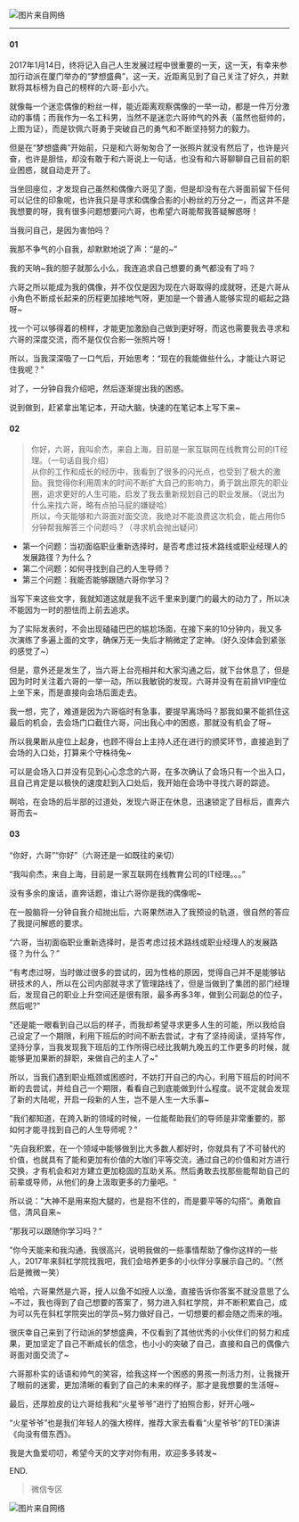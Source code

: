 ![图片来自网络](http://image.dayuaidaodao.com/writing/image/ouyupengxiaoliu-500-500.jpeg)

***

#### 01

2017年1月14日，终将记入自己人生发展过程中很重要的一天，这一天，有幸来参加行动派在厦门举办的“梦想盛典”，这一天，近距离见到了自己关注了好久，并默默将其标榜为自己的榜样的六哥-彭小六。

就像每一个迷恋偶像的粉丝一样，能近距离观察偶像的一举一动，都是一件万分激动的事情；而我作为一名工科男，当然不是迷恋六哥帅气的外表（虽然也挺帅的，上图为证），而是钦佩六哥勇于突破自己的勇气和不断坚持努力的毅力。

但是在“梦想盛典”开始前，只是和六哥匆匆合了一张照片就没有然后了，也许是兴奋，也许是胆怯，却没有敢于和六哥说上一句话，也没有和六哥聊聊自己目前的职业困惑，就自动走开了。

当坐回座位，才发现自己虽然和偶像六哥见了面，但是却没有在六哥面前留下任何可以记住的印象呢，也许我只是寻求和偶像合影的小粉丝的万分之一，而这并不是我想要的呀，我有很多问题想要问六哥，也希望六哥能帮我答疑解惑呀！

当我问自己，是因为害怕吗？

我那不争气的小自我，却默默地说了声：“是的~”

我的天呐~我的胆子就那么小么，我连追求自己想要的勇气都没有了吗？

六哥之所以能成为我的偶像，并不仅仅是因为现在六哥取得的成就呀，还是六哥从小角色不断成长起来的历程更加接地气呀，更加是一个普通人能够实现的崛起之路呀~

找一个可以够得着的榜样，才能更加激励自己做到更好呀，而这也需要我去寻求和六哥的深度交流，而不是仅仅合影一张照片呀！

所以，当我深深吸了一口气后，开始思考：“现在的我能做些什么，才能让六哥记住我呢？”

对了，一分钟自我介绍吧，然后逐渐提出我的困惑。

说到做到，赶紧拿出笔记本，开动大脑，快速的在笔记本上写下来~


#### 02

> 你好，六哥，我叫俞杰，来自上海，目前是一家互联网在线教育公司的IT经理。（一句话自我介绍）  
从你的工作和成长的经历中，我看到了很多的闪光点，也受到了极大的激励。我觉得你利用周末的时间不断扩大自己的影响力，勇于跳出原先的职业圈，追求更好的人生可能，启发了我去重新规划自己的职业发展。（说出为什么来找六哥，略有点拍马屁的嫌疑哈）  
所以，今天能够和六哥面对面交流，我绝对不能浪费这次机会，能占用你5分钟帮我解答三个问题吗？（寻求机会抛出疑问）  
- 第一个问题：当初面临职业重新选择时，是否考虑过技术路线或职业经理人的发展路径？为什么？  
- 第二个问题：如何寻找到自己的人生导师？  
- 第三个问题：我能否能够跟随六哥你学习？

当写下来这些文字，我就知道这就是我不远千里来到厦门的最大的动力了，所以决不能因为一时的胆怯而上前去追求。

为了实际发表时，不会出现磕磕巴巴的尴尬场面，在接下来的10分钟内，我又多次演练了多遍上面的文字，确保万无一失后才稍微定了定神。（好久没体会到紧张的感觉了~）

但是，意外还是发生了，当六哥上台亮相并和大家沟通之后，就下台休息了，但是因为时时关注着六哥的一举一动，所以我敏锐的发现，六哥并没有在前排VIP座位上坐下来，而是直接向会场后面走去。

我一想，完了，难道是因为六哥临时有急事，要提早离场吗？那我如果不能抓住这最后的机会，去会场门口截住六哥，问出我心中的困惑，那就没有机会了呀~

所以我果断从座位上起身，也顾不得台上主持人还在进行的颁奖环节，直接追到了会场的入口处，打算来个守株待兔~

可以是会场入口并没有见到心心念念的六哥，在多次确认了会场只有一个出入口，且自己肯定是以极快的速度赶到入口处后，我开始在会场中寻找六哥的踪迹。

啊哈，在会场的后半部的过道处，发现六哥正在休息，迅速锁定了目标后，直奔六哥而去~

#### 03

“你好，六哥”“你好”（六哥还是一如既往的亲切）

“我叫俞杰，来自上海，目前是一家互联网在线教育公司的IT经理。。。”

没有多余的废话，直奔话题，谁让六哥你是我的偶像呢~

在一股脑将一分钟自我介绍抛出后，六哥果然进入了我预设的轨道，很自然的答应了我提问解惑的要求。

“六哥，当初面临职业重新选择时，是否考虑过技术路线或职业经理人的发展路径？为什么？”

“有考虑过呀，当时做过很多的尝试的，因为性格的原因，觉得自己并不是能够钻研技术的人，所以在公司内部就寻求了管理路线了，但是当做到了集团的部门经理后，发现自己的职业上升空间还是很有限，最多再多3年，做到公司副总的位子，然后呢?"

"还是能一眼看到自己以后的样子，而我却希望寻求更多人生的可能，所以我给自己设定了一个期限，利用下班后的时间不断去尝试，才有了坚持阅读，坚持写作，坚持分享，当我发现我下班后的工作所得已经比我朝九晚五的工作更多的时候，就能够更加果断的辞职，来做自己的主人了~"

所以，当我们遇到职业瓶颈或困惑时，不妨打开自己的内心，利用下班后的时间不断的去尝试，并给自己一个期限，看看自己到底能做到什么程度。说不定就会发现了新的大陆呢，开启一段新的人生，岂不是人生一大乐事~

”我们都知道，在跨入新的领域的时候，一位能帮助我们的导师是非常重要的，那如何才能寻找到自己的人生导师呢？“

”先自我积累，在一个领域中能够做到比大多数人都好时，你就具有了不可替代的价值，也就具有了能和更加有价值的大咖们平等交流，通过自己的价值和对方进行交换，才有机会和对方建立更加稳固的互助关系。然后勇敢去找那些能帮助自己的前辈或导师，从他们的身上汲取更多的力量吧。“

所以说：”大神不是用来抱大腿的，也是抱不住的，而是要平等的勾搭“。勇敢自信，清风自来~

”那我可以跟随你学习吗？“

”你今天能来和我沟通，我很高兴，说明我做的一些事情帮助了像你这样的一些人，2017年来斜杠学院找我吧，我们会培养更多的小伙伴分享展示自己的。“（然后是微微一笑）

哈哈，六哥果然是六哥，授人以鱼不如授人以渔，直接告诉你答案不就没意思了么~不过，我也得到了自己想要的答案了，努力进入斜杠学院，并不断积累自己，成为可以先在斜杠学院突出的学员~努力做好自己，一切想要的都会随之而来的哦。

很庆幸自己来到了行动派的梦想盛典，不仅看到了其他优秀的小伙伴们的努力和成果，更加坚定了自己不断成长的信念，也小小的突破了自己，直接和自己的偶像六哥面对面交流了~

六哥那朴实的话语和帅气的笑容，给我这样一个困惑的男孩一剂活力剂，让我拨开了眼前的迷雾，更加清晰的看到了自己的未来的样子，那才是我想要的生活呀~

最后，还厚脸皮的让六哥给我和“火星爷爷”进行了拍照合影，好开心哦~

“火星爷爷”也是我们年轻人的强大榜样，推荐大家去看看“火星爷爷”的TED演讲《向没有借东西》。

我是大鱼爱叨叨，希望今天的文字对你有用，欢迎多多转发~

END.

> 微信专区

![图片来自网络](http://image.dayuaidaodao.com/writing/image/wechat-code-1228-1000-1000-imageview2-imageslim.png)
